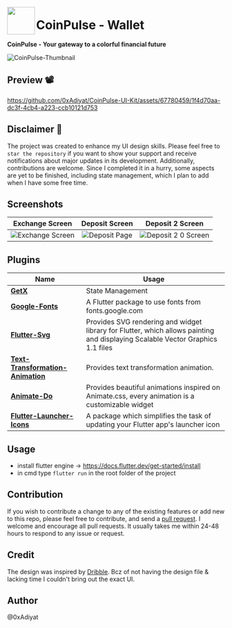 <img align="left" src="https://github.com/0xAdiyat/CoinPulse-UI-Kit/assets/67780459/846cca5b-7872-4c35-81c6-3e34031c8a34" width="64" height="64"></img>

<h1 align="left">CoinPulse - Wallet</h1>

**CoinPulse - Your gateway to a colorful financial future**

![CoinPulse-Thumbnail](https://github.com/0xAdiyat/CoinPulse-UI-Kit/assets/67780459/d93b9534-a806-4f9f-bd8c-ab4846ce0280)


## Preview 📽️

https://github.com/0xAdiyat/CoinPulse-UI-Kit/assets/67780459/1f4d70aa-dc3f-4cb4-a223-ccb10121d753


## Disclaimer 🚧

The project was created to enhance my UI design skills. Please feel free to `star the repository` if you want to show your support and receive notifications about major updates in its development. Additionally, contributions are welcome. Since I completed it in a hurry, some aspects are yet to be finished, including state management, which I plan to add when I have some free time. 

## Screenshots

Exchange Screen         |  Deposit Screen       |   Deposit 2 Screen
:-------------------------:|:-------------------------:|:-------------------------:|
![Exchange Screen](https://github.com/0xAdiyat/CoinPulse-UI-Kit/assets/67780459/c73f9788-e806-4b8a-9432-15c4aa05f5a9)|![Deposit Page](https://github.com/0xAdiyat/CoinPulse-UI-Kit/assets/67780459/cd38cd37-657c-4298-b9e5-b7b2ad3fc9cf)|![Deposit 2 0 Screen](https://github.com/0xAdiyat/CoinPulse-UI-Kit/assets/67780459/c4fc36a8-ed60-4e26-a892-463ab5c1ee05)|

## Plugins

| Name                                                                   | Usage                                         |
| ---------------------------------------------------------------------- | --------------------------------------------- |
| [**GetX**](https://pub.dev/packages/get)                           | State Management                              |
| [**Google-Fonts**](https://pub.dev/packages/google_fonts)                        | A Flutter package to use fonts from fonts.google.com |
| [**Flutter-Svg**](https://pub.dev/packages/flutter_svg)                      | Provides SVG rendering and widget library for Flutter, which allows painting and displaying Scalable Vector Graphics 1.1 files |
| [**Text-Transformation-Animation**](https://pub.dev/packages/text_transformation_animation)                                | Provides text transformation animation.               |
| [**Animate-Do**](https://pub.dev/packages/animate_do) | Provides beautiful animations inspired on Animate.css, every animation is a customizable widget|
| [**Flutter-Launcher-Icons**](https://pub.dev/packages/flutter_launcher_icons) | A package which simplifies the task of updating your Flutter app's launcher icon |


## Usage

- install flutter engine -> https://docs.flutter.dev/get-started/install
- in cmd type `flutter run` in the root folder of the project

## Contribution
If you wish to contribute a change to any of the existing features or add new to this repo,
please feel free to contribute,
and send a [pull request](https://github.com/0xAdiyat/CoinPulse-UI-Kit/pulls). I welcome and encourage all pull requests. It usually takes me within 24-48 hours to respond to any issue or request.

## Credit
The design was inspired by [Dribble](https://dribbble.com/shots/16275745-Investment-App). Bcz of not having the design file & lacking time I couldn't bring out the exact UI.

## Author
@0xAdiyat





